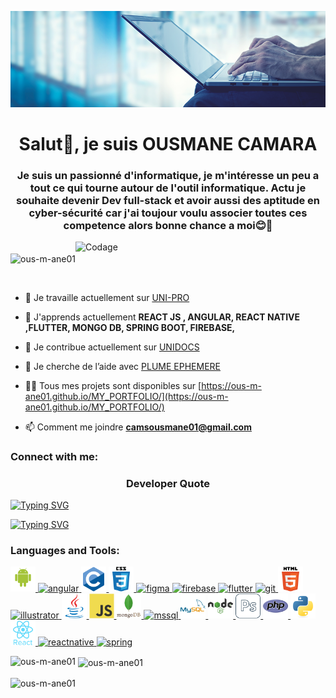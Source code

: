 ![logo](https://github.com/OUS-M-ANE01/OUS-M-ANE01/blob/3849e2a27f0b13edfa9909669eb6e0d261a4e0cc/banner-info.png)

<h1 align="center">Salut👋, je suis OUSMANE CAMARA</h1>
<h3 align="center">Je suis un passionné d'informatique, je m'intéresse un peu a tout ce qui tourne autour de l'outil informatique. Actu je souhaite devenir Dev full-stack et avoir aussi des aptitude en cyber-sécurité car j'ai toujour voulu associer toutes ces competence alors bonne chance a moi😊🙏</h3>
<img align="right" alt="Codage" width="400" src="https://media.giphy.com/media/z5iCvo1oCbqt7ukMQs/giphy.gif"/>


<p align="left"> <img align="center" src="https://komarev.com/ghpvc/?username=ous-m-ane01&label=Profile%20views&color=0e75b6&style=flat" alt="ous-m-ane01" /> </p>

<p align="left"> <a href="https://twitter.com/" target="blank"><img src="https://img.shields.io/twitter/follow/?logo=twitter&style=for-the-badge" alt="" /></a> </p>

- 🔭 Je travaille actuellement sur [UNI-PRO](https://www.figma.com/proto/rStZdbJf8mbr98MRMN2hny/UNI-PRO?node-id=589-3399&p=f&t=acrXIMJm5u5oPAA6-1&scaling=scale-down&content-scaling=fixed&page-id=0%3A1&starting-point-node-id=586%3A3127&show-proto-sidebar=1)

- 🌱 J'apprends actuellement **REACT JS , ANGULAR, REACT NATIVE ,FLUTTER, MONGO DB, SPRING BOOT, FIREBASE,**

- 👯 Je contribue actuellement sur [UNIDOCS](https://unidocs.vercel.app/login)

- 🤝 Je cherche de l’aide avec [PLUME EPHEMERE](https://www.figma.com/proto/GKCNELXCuftmIdgTqE2iQK/PLUME-EPHEMERE?t=ajA7DoCRd41n0W1d-1&scaling=scale-down&content-scaling=fixed&page-id=0%3A1&node-id=5-12&starting-point-node-id=2%3A2)

- 👨‍💻 Tous mes projets sont disponibles sur [https://ous-m-ane01.github.io/MY_PORTFOLIO/](https://ous-m-ane01.github.io/MY_PORTFOLIO/)

- 📫 Comment me joindre **camsousmane01@gmail.com**

<h3 align="left">Connect with me:</h3>
<p align="left">
</p>

<h3 align="center">Developer Quote</h3>
<a  href="https://git.io/typing-svg"><img src="https://readme-typing-svg.demolab.com?font=Fira+Code&pause=1000&width=435&lines=Les+meilleurs+d%C3%A9veloppeurs+sont+ceux;+qui+continuent+%C3%A0+apprendre." alt="Typing SVG" />
</a>

<a href="https://git.io/typing-svg"><img src="https://readme-typing-svg.demolab.com?font=Hack&pause=1000&color=05A1F7&center=true&width=495&lines=Les+meilleurs+d%C3%A9veloppeurs+sont+ceux;+qui+continuent+%C3%A0+apprendre." alt="Typing SVG" /></a>

<h3 align="left">Languages and Tools:</h3>
<p align="left"> <a href="https://developer.android.com" target="_blank" rel="noreferrer"> <img src="https://raw.githubusercontent.com/devicons/devicon/master/icons/android/android-original-wordmark.svg" alt="android" width="40" height="40"/> </a> <a href="https://angular.io" target="_blank" rel="noreferrer"> <img src="https://angular.io/assets/images/logos/angular/angular.svg" alt="angular" width="40" height="40"/> </a> <a href="https://www.cprogramming.com/" target="_blank" rel="noreferrer"> <img src="https://raw.githubusercontent.com/devicons/devicon/master/icons/c/c-original.svg" alt="c" width="40" height="40"/> </a> <a href="https://www.w3schools.com/css/" target="_blank" rel="noreferrer"> <img src="https://raw.githubusercontent.com/devicons/devicon/master/icons/css3/css3-original-wordmark.svg" alt="css3" width="40" height="40"/> </a> <a href="https://www.figma.com/" target="_blank" rel="noreferrer"> <img src="https://www.vectorlogo.zone/logos/figma/figma-icon.svg" alt="figma" width="40" height="40"/> </a> <a href="https://firebase.google.com/" target="_blank" rel="noreferrer"> <img src="https://www.vectorlogo.zone/logos/firebase/firebase-icon.svg" alt="firebase" width="40" height="40"/> </a> <a href="https://flutter.dev" target="_blank" rel="noreferrer"> <img src="https://www.vectorlogo.zone/logos/flutterio/flutterio-icon.svg" alt="flutter" width="40" height="40"/> </a> <a href="https://git-scm.com/" target="_blank" rel="noreferrer"> <img src="https://www.vectorlogo.zone/logos/git-scm/git-scm-icon.svg" alt="git" width="40" height="40"/> </a> <a href="https://www.w3.org/html/" target="_blank" rel="noreferrer"> <img src="https://raw.githubusercontent.com/devicons/devicon/master/icons/html5/html5-original-wordmark.svg" alt="html5" width="40" height="40"/> </a> <a href="https://www.adobe.com/in/products/illustrator.html" target="_blank" rel="noreferrer"> <img src="https://www.vectorlogo.zone/logos/adobe_illustrator/adobe_illustrator-icon.svg" alt="illustrator" width="40" height="40"/> </a> <a href="https://www.java.com" target="_blank" rel="noreferrer"> <img src="https://raw.githubusercontent.com/devicons/devicon/master/icons/java/java-original.svg" alt="java" width="40" height="40"/> </a> <a href="https://developer.mozilla.org/en-US/docs/Web/JavaScript" target="_blank" rel="noreferrer"> <img src="https://raw.githubusercontent.com/devicons/devicon/master/icons/javascript/javascript-original.svg" alt="javascript" width="40" height="40"/> </a> <a href="https://www.mongodb.com/" target="_blank" rel="noreferrer"> <img src="https://raw.githubusercontent.com/devicons/devicon/master/icons/mongodb/mongodb-original-wordmark.svg" alt="mongodb" width="40" height="40"/> </a> <a href="https://www.microsoft.com/en-us/sql-server" target="_blank" rel="noreferrer"> <img src="https://www.svgrepo.com/show/303229/microsoft-sql-server-logo.svg" alt="mssql" width="40" height="40"/> </a> <a href="https://www.mysql.com/" target="_blank" rel="noreferrer"> <img src="https://raw.githubusercontent.com/devicons/devicon/master/icons/mysql/mysql-original-wordmark.svg" alt="mysql" width="40" height="40"/> </a> <a href="https://nodejs.org" target="_blank" rel="noreferrer"> <img src="https://raw.githubusercontent.com/devicons/devicon/master/icons/nodejs/nodejs-original-wordmark.svg" alt="nodejs" width="40" height="40"/> </a> <a href="https://www.photoshop.com/en" target="_blank" rel="noreferrer"> <img src="https://raw.githubusercontent.com/devicons/devicon/master/icons/photoshop/photoshop-line.svg" alt="photoshop" width="40" height="40"/> </a> <a href="https://www.php.net" target="_blank" rel="noreferrer"> <img src="https://raw.githubusercontent.com/devicons/devicon/master/icons/php/php-original.svg" alt="php" width="40" height="40"/> </a> <a href="https://www.python.org" target="_blank" rel="noreferrer"> <img src="https://raw.githubusercontent.com/devicons/devicon/master/icons/python/python-original.svg" alt="python" width="40" height="40"/> </a> <a href="https://reactjs.org/" target="_blank" rel="noreferrer"> <img src="https://raw.githubusercontent.com/devicons/devicon/master/icons/react/react-original-wordmark.svg" alt="react" width="40" height="40"/> </a> <a href="https://reactnative.dev/" target="_blank" rel="noreferrer"> <img src="https://reactnative.dev/img/header_logo.svg" alt="reactnative" width="40" height="40"/> </a> <a href="https://spring.io/" target="_blank" rel="noreferrer"> <img src="https://www.vectorlogo.zone/logos/springio/springio-icon.svg" alt="spring" width="40" height="40"/> </a> </p>

<p><img align="left" src="https://github-readme-stats.vercel.app/api/top-langs?username=ous-m-ane01&show_icons=true&locale=en&layout=compact" alt="ous-m-ane01" /></p>

<p>&nbsp;<img align="center" src="https://github-readme-stats.vercel.app/api?username=ous-m-ane01&show_icons=true&locale=en" alt="ous-m-ane01" /></p>

<p><img align="center" src="https://github-readme-streak-stats.herokuapp.com/?user=ous-m-ane01&" alt="ous-m-ane01" /></p>
